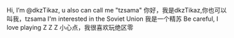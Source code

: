 Hi, I’m @dkzTikaz, u also can call me "tzsama"
你好，我是dkzTikaz,你也可以叫我，tzsama
I'm interested in the Soviet Union
我是一个精苏
Be careful, I love playing Z Z Z
小心点，我很喜欢玩绝区零
<!---
dkzTikaz/dkzTikaz is a ✨ special ✨ repository because its `README.md` (this file) appears on your GitHub profile.
You can click the Preview link to take a look at your changes.
--->

